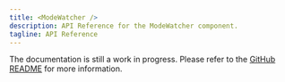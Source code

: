 ```yaml
---
title: <ModeWatcher />
description: API Reference for the ModeWatcher component.
tagline: API Reference
---
```


<script>
	import { Callout } from '$lib/components'
</script>

<Callout type="warning">

The documentation is still a work in progress. Please refer to the [GitHub README](https://github.com/svecosystem/mode-watcher) for more information.

</Callout>
